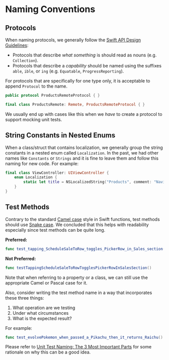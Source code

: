 # Naming Conventions

## Protocols

When naming protocols, we generally follow the [Swift API Design Guidelines](https://swift.org/documentation/api-design-guidelines/#strive-for-fluent-usage):

- Protocols that describe _what something_ is should read as nouns (e.g. `Collection`).
- Protocols that describe a _capability_ should be named using the suffixes `able`, `ible`, or `ing` (e.g. `Equatable`, `ProgressReporting`).

For protocols that are specifically for one type only, it is acceptable to append `Protocol` to the name.

```swift
public protocol ProductsRemoteProtocol { }

final class ProductsRemote: Remote, ProductsRemoteProtocol { }
```

We usually end up with cases like this when we _have_ to create a protocol to support mocking unit tests.

## String Constants in Nested Enums

When a class/struct that contains localization, we generally group the string constants in a nested enum called `Localization`. In the past, we had other names like `Constants` or `Strings` and it is fine to leave them and follow this naming for new code. For example:

```swift
final class ViewController: UIViewController {
    enum Localization {
        static let title = NSLocalizedString("Products", comment: "Navigation bar title of the products tab.")
    }
}
```

## Test Methods

Contrary to the standard [Camel case](https://en.wikipedia.org/wiki/Camel_case) style in Swift functions, test methods should use [Snake case](https://en.wikipedia.org/wiki/Snake_case). We concluded that this helps with readability especially since test methods can be quite long.

**Preferred:**

```swift
func test_tapping_ScheduleSaleToRow_toggles_PickerRow_in_Sales_section()
```

**Not Preferred:**

```swift
func testTappingScheduleSaleToRowTogglesPickerRowInSalesSection()
```

Note that when referring to a property or a class, we can still use the appropriate Camel or Pascal case for it.

Also, consider writing the test method name in a way that incorporates these three things:

1. What operation are we testing
2. Under what circumstances
3. What is the expected result?

For example:

```swift
func test_evolvePokemon_when_passed_a_Pikachu_then_it_returns_Raichu()
```

Please refer to [Unit Test Naming: The 3 Most Important Parts](https://qualitycoding.org/unit-test-naming/) for some rationale on why this can be a good idea.
